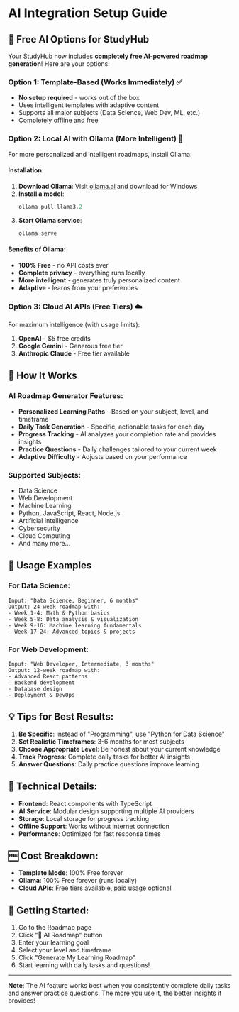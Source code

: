 # AI Integration Setup Guide

## 🤖 Free AI Options for StudyHub

Your StudyHub now includes **completely free AI-powered roadmap generation**! Here are your options:

### Option 1: Template-Based (Works Immediately) ✅
- **No setup required** - works out of the box
- Uses intelligent templates with adaptive content
- Supports all major subjects (Data Science, Web Dev, ML, etc.)
- Completely offline and free

### Option 2: Local AI with Ollama (More Intelligent) 🧠
For more personalized and intelligent roadmaps, install Ollama:

#### Installation:
1. **Download Ollama**: Visit [ollama.ai](https://ollama.ai) and download for Windows
2. **Install a model**:
   ```powershell
   ollama pull llama3.2
   ```
3. **Start Ollama service**:
   ```powershell
   ollama serve
   ```

#### Benefits of Ollama:
- **100% Free** - no API costs ever
- **Complete privacy** - everything runs locally
- **More intelligent** - generates truly personalized content
- **Adaptive** - learns from your preferences

### Option 3: Cloud AI APIs (Free Tiers) ☁️
For maximum intelligence (with usage limits):

1. **OpenAI** - $5 free credits
2. **Google Gemini** - Generous free tier
3. **Anthropic Claude** - Free tier available

## 🚀 How It Works

### AI Roadmap Generator Features:
- **Personalized Learning Paths** - Based on your subject, level, and timeframe
- **Daily Task Generation** - Specific, actionable tasks for each day
- **Progress Tracking** - AI analyzes your completion rate and provides insights
- **Practice Questions** - Daily challenges tailored to your current week
- **Adaptive Difficulty** - Adjusts based on your performance

### Supported Subjects:
- Data Science
- Web Development  
- Machine Learning
- Python, JavaScript, React, Node.js
- Artificial Intelligence
- Cybersecurity
- Cloud Computing
- And many more...

## 🎯 Usage Examples

### For Data Science:
```
Input: "Data Science, Beginner, 6 months"
Output: 24-week roadmap with:
- Week 1-4: Math & Python basics
- Week 5-8: Data analysis & visualization  
- Week 9-16: Machine learning fundamentals
- Week 17-24: Advanced topics & projects
```

### For Web Development:
```
Input: "Web Developer, Intermediate, 3 months"
Output: 12-week roadmap with:
- Advanced React patterns
- Backend development
- Database design
- Deployment & DevOps
```

## 💡 Tips for Best Results:

1. **Be Specific**: Instead of "Programming", use "Python for Data Science"
2. **Set Realistic Timeframes**: 3-6 months for most subjects
3. **Choose Appropriate Level**: Be honest about your current knowledge
4. **Track Progress**: Complete daily tasks for better AI insights
5. **Answer Questions**: Daily practice questions improve learning

## 🔧 Technical Details:

- **Frontend**: React components with TypeScript
- **AI Service**: Modular design supporting multiple AI providers
- **Storage**: Local storage for progress tracking
- **Offline Support**: Works without internet connection
- **Performance**: Optimized for fast response times

## 🆓 Cost Breakdown:

- **Template Mode**: 100% Free forever
- **Ollama**: 100% Free forever (runs locally)
- **Cloud APIs**: Free tiers available, paid usage optional

## 🚀 Getting Started:

1. Go to the Roadmap page
2. Click "🤖 AI Roadmap" button
3. Enter your learning goal
4. Select your level and timeframe
5. Click "Generate My Learning Roadmap"
6. Start learning with daily tasks and questions!

---

**Note**: The AI feature works best when you consistently complete daily tasks and answer practice questions. The more you use it, the better insights it provides!